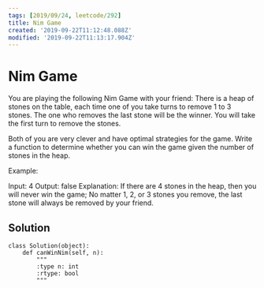 ```yaml
---
tags: [2019/09/24, leetcode/292]
title: Nim Game
created: '2019-09-22T11:12:48.088Z'
modified: '2019-09-22T11:13:17.904Z'
---
```


# Nim Game

You are playing the following Nim Game with your friend: There is a heap of stones on the table, each time one of you take turns to remove 1 to 3 stones. The one who removes the last stone will be the winner. You will take the first turn to remove the stones.

Both of you are very clever and have optimal strategies for the game. Write a function to determine whether you can win the game given the number of stones in the heap.

Example:

Input: 4
Output: false 
Explanation: If there are 4 stones in the heap, then you will never win the game;
             No matter 1, 2, or 3 stones you remove, the last stone will always be 
             removed by your friend.

## Solution

```
class Solution(object):
    def canWinNim(self, n):
        """
        :type n: int
        :rtype: bool
        """
        
```
